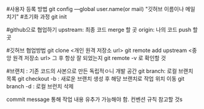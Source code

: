 #사용자 등록 방법
git config —global user.name(or mail) "깃허브 이름이나 메일 치기"
#초기화 과정
git init

#github으로 협업하기
upstream: 최종 코드 merge 할 곳
origin: 나의 코드 push 할 곳

#깃허브 협업방법
git clone <개인 원격 저장소 url>
git remote add upstream <중앙 원격 저장소 url>
그 후 항상 잘 되었는지 git remote -v 로 확인할 것

#브랜치
: 기존 코드의 사본으로 만든 독립적ㅇ니 개발 공간
git branch: 로컬 브랜치 목록
git checkout -b <name>: 새로운 브랜치 생성 후 해당 브랜치로 작업 위치 이동
git branch -d <name> : 로컬 브런치 삭제

commit message 통해 작업 내용 유추가 가능해야 함. 컨벤션 규칙 참고할 것s